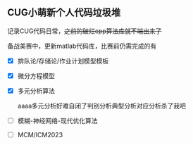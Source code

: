 ##  CUG小萌新个人代码垃圾堆

记录CUG代码日常，~~之前的破烂cpp算法库就不端出来了~~

备战美赛中，更新matlab代码库，比赛前仍需完成的有

- [x] 排队论/存储论/作业计划模型模板

- [x] 微分方程模型

- [x] 多元分析算法

  aaaa多元分析好难自闭了判别分析典型分析对应分析杀了我吧

- [ ] 模糊-神经网络-现代优化算法

- [ ] MCM/ICM2023